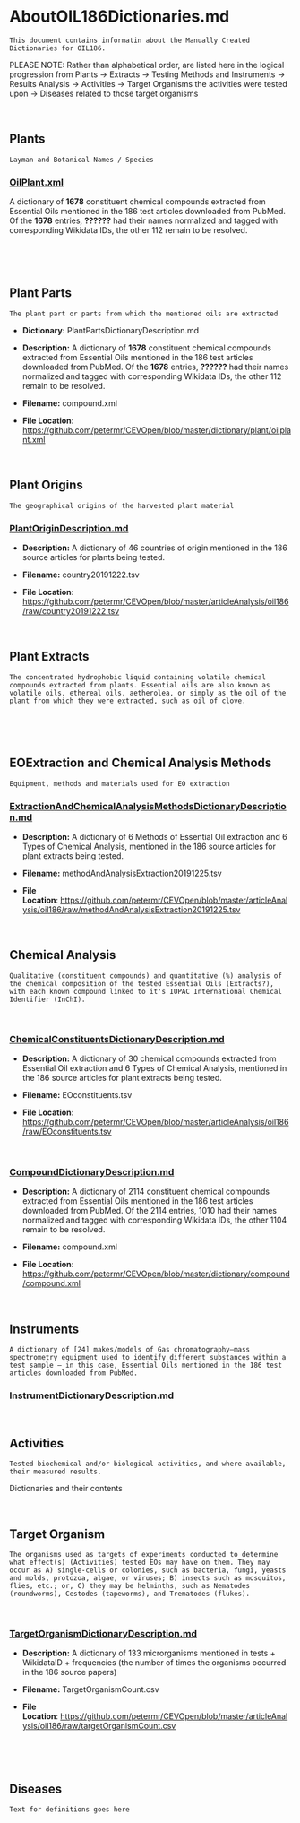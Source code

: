 **AboutOIL186Dictionaries.md**
==============================

~~~~~~~~~~~~~~~~~~~~~~~~~~~~~~~~~~~~~~~~~~~~~~~~~~~~~~~~~~~~~~~~~~~~~~~~~~~~~~~~
This document contains informatin about the Manually Created Dictionaries for OIL186. 
~~~~~~~~~~~~~~~~~~~~~~~~~~~~~~~~~~~~~~~~~~~~~~~~~~~~~~~~~~~~~~~~~~~~~~~~~~~~~~~~

PLEASE NOTE: Rather than alphabetical order,  are listed here in the logical
progression from Plants -\> Extracts -\> Testing Methods and Instruments -\>
Results Analysis -\> Activities -\> Target Organisms the activities were tested
upon -\> Diseases related to those target organisms

 

**Plants**
----------

~~~~~~~~~~~~~~~~~~~~~~~~~~~~~~~~~~~~~~~~~~~~~~~~~~~~~~~~~~~~~~~~~~~~~~~~~~~~~~~~
Layman and Botanical Names / Species
~~~~~~~~~~~~~~~~~~~~~~~~~~~~~~~~~~~~~~~~~~~~~~~~~~~~~~~~~~~~~~~~~~~~~~~~~~~~~~~~

### [OilPlant.xml](https://github.com/petermr/CEVOpen/blob/master/dictionary/plant/oilplant.xml)

A dictionary of **1678** constituent chemical compounds extracted from Essential
Oils mentioned in the 186 test articles downloaded from PubMed. Of the **1678**
entries, **??????** had their names normalized and tagged with corresponding
Wikidata IDs, the other 112 remain to be resolved.

 

 

**Plant Parts**
---------------

~~~~~~~~~~~~~~~~~~~~~~~~~~~~~~~~~~~~~~~~~~~~~~~~~~~~~~~~~~~~~~~~~~~~~~~~~~~~~~~~
The plant part or parts from which the mentioned oils are extracted
~~~~~~~~~~~~~~~~~~~~~~~~~~~~~~~~~~~~~~~~~~~~~~~~~~~~~~~~~~~~~~~~~~~~~~~~~~~~~~~~

-   **Dictionary:** PlantPartsDictionaryDescription.md

-   **Description:** A dictionary of **1678** constituent chemical compounds
    extracted from Essential Oils mentioned in the 186 test articles downloaded
    from PubMed. Of the **1678** entries, **??????** had their names normalized
    and tagged with corresponding Wikidata IDs, the other 112 remain to be
    resolved.

-   **Filename:** compound.xml

-   **File Location**:
    <https://github.com/petermr/CEVOpen/blob/master/dictionary/plant/oilplant.xml>

 

**Plant Origins**
-----------------

~~~~~~~~~~~~~~~~~~~~~~~~~~~~~~~~~~~~~~~~~~~~~~~~~~~~~~~~~~~~~~~~~~~~~~~~~~~~~~~~
The geographical origins of the harvested plant material
~~~~~~~~~~~~~~~~~~~~~~~~~~~~~~~~~~~~~~~~~~~~~~~~~~~~~~~~~~~~~~~~~~~~~~~~~~~~~~~~

### [PlantOriginDescription.md](https://github.com/petermr/CEVOpen/blob/master/articleAnalysis/oil186/raw/DictionaryDescriptionsOIL186/PlantOriginDescription.md)

-   **Description:** A dictionary of 46 countries of origin mentioned in the 186
    source articles for plants being tested.

-   **Filename:** country20191222.tsv

-   **File Location**:
    <https://github.com/petermr/CEVOpen/blob/master/articleAnalysis/oil186/raw/country20191222.tsv>

 

**Plant Extracts**
------------------

~~~~~~~~~~~~~~~~~~~~~~~~~~~~~~~~~~~~~~~~~~~~~~~~~~~~~~~~~~~~~~~~~~~~~~~~~~~~~~~~
The concentrated hydrophobic liquid containing volatile chemical compounds extracted from plants. Essential oils are also known as volatile oils, ethereal oils, aetherolea, or simply as the oil of the plant from which they were extracted, such as oil of clove.
~~~~~~~~~~~~~~~~~~~~~~~~~~~~~~~~~~~~~~~~~~~~~~~~~~~~~~~~~~~~~~~~~~~~~~~~~~~~~~~~

 

 

**EOExtraction and Chemical Analysis Methods**
----------------------------------------------

~~~~~~~~~~~~~~~~~~~~~~~~~~~~~~~~~~~~~~~~~~~~~~~~~~~~~~~~~~~~~~~~~~~~~~~~~~~~~~~~
Equipment, methods and materials used for EO extraction
~~~~~~~~~~~~~~~~~~~~~~~~~~~~~~~~~~~~~~~~~~~~~~~~~~~~~~~~~~~~~~~~~~~~~~~~~~~~~~~~

### [ExtractionAndChemicalAnalysisMethodsDictionaryDescription.md](https://github.com/petermr/CEVOpen/blob/master/articleAnalysis/oil186/raw/DictionaryDescriptionsOIL186/EOExtractionAndChemicalAnalysisMethodsDictionaryDescription.md)

-   **Description:** A dictionary of 6 Methods of Essential Oil extraction and 6
    Types of Chemical Analysis, mentioned in the 186 source articles for plant
    extracts being tested.

-   **Filename:** methodAndAnalysisExtraction20191225.tsv

-   **File
    Location**: <https://github.com/petermr/CEVOpen/blob/master/articleAnalysis/oil186/raw/methodAndAnalysisExtraction20191225.tsv>

 

**Chemical Analysis**
---------------------

~~~~~~~~~~~~~~~~~~~~~~~~~~~~~~~~~~~~~~~~~~~~~~~~~~~~~~~~~~~~~~~~~~~~~~~~~~~~~~~~
Qualitative (constituent compounds) and quantitative (%) analysis of the chemical composition of the tested Essential Oils (Extracts?), with each known compound linked to it's IUPAC International Chemical Identifier (InChI).
~~~~~~~~~~~~~~~~~~~~~~~~~~~~~~~~~~~~~~~~~~~~~~~~~~~~~~~~~~~~~~~~~~~~~~~~~~~~~~~~

 

### [ChemicalConstituentsDictionaryDescription.md](https://github.com/petermr/CEVOpen/blob/master/articleAnalysis/oil186/raw/DictionaryDescriptionsOIL186/ChemicalConstituentsDictionaryDescription.md)

-   **Description:** A dictionary of 30 chemical compounds extracted from
    Essential Oil extraction and 6 Types of Chemical Analysis, mentioned in the
    186 source articles for plant extracts being tested.

-   **Filename:** EOconstituents.tsv

-   **File Location**:
    <https://github.com/petermr/CEVOpen/blob/master/articleAnalysis/oil186/raw/EOconstituents.tsv>

 

### [CompoundDictionaryDescription.md](https://github.com/petermr/CEVOpen/blob/master/dictionary/compound/CompoundDictionaryDescription.md )

-   **Description:** A dictionary of 2114 constituent chemical compounds
    extracted from Essential Oils mentioned in the 186 test articles downloaded
    from PubMed. Of the 2114 entries, 1010 had their names normalized and tagged
    with corresponding Wikidata IDs, the other 1104 remain to be resolved.

-   **Filename:** compound.xml

-   **File Location**:
    <https://github.com/petermr/CEVOpen/blob/master/dictionary/compound/compound.xml>

 

**Instruments**
---------------

~~~~~~~~~~~~~~~~~~~~~~~~~~~~~~~~~~~~~~~~~~~~~~~~~~~~~~~~~~~~~~~~~~~~~~~~~~~~~~~~
A dictionary of [24] makes/models of Gas chromatography–mass spectrometry equipment used to identify different substances within a test sample — in this case, Essential Oils mentioned in the 186 test articles downloaded from PubMed.
~~~~~~~~~~~~~~~~~~~~~~~~~~~~~~~~~~~~~~~~~~~~~~~~~~~~~~~~~~~~~~~~~~~~~~~~~~~~~~~~

### InstrumentDictionaryDescription.md

 

**Activities**
--------------

~~~~~~~~~~~~~~~~~~~~~~~~~~~~~~~~~~~~~~~~~~~~~~~~~~~~~~~~~~~~~~~~~~~~~~~~~~~~~~~~
Tested biochemical and/or biological activities, and where available, their measured results.
~~~~~~~~~~~~~~~~~~~~~~~~~~~~~~~~~~~~~~~~~~~~~~~~~~~~~~~~~~~~~~~~~~~~~~~~~~~~~~~~

Dictionaries and their contents

 

**Target Organism**
-------------------

~~~~~~~~~~~~~~~~~~~~~~~~~~~~~~~~~~~~~~~~~~~~~~~~~~~~~~~~~~~~~~~~~~~~~~~~~~~~~~~~
The organisms used as targets of experiments conducted to determine what effect(s) (Activities) tested EOs may have on them. They may occur as A) single-cells or colonies, such as bacteria, fungi, yeasts and molds, protozoa, algae, or viruses; B) insects such as mosquitos, flies, etc.; or, C) they may be helminths, such as Nematodes (roundworms), Cestodes (tapeworms), and Trematodes (flukes).
~~~~~~~~~~~~~~~~~~~~~~~~~~~~~~~~~~~~~~~~~~~~~~~~~~~~~~~~~~~~~~~~~~~~~~~~~~~~~~~~

 

### [TargetOrganismDictionaryDescription.md](https://github.com/petermr/CEVOpen/blob/master/articleAnalysis/oil186/raw/DictionaryDescriptionsOIL186/TargetOrganismDictionaryDescription.md)

-   **Description:** A dictionary of 133 microrganisms mentioned in tests +
    WikidataID + frequencies (the number of times the organisms occurred in the
    186 source papers)

-   **Filename:** TargetOrganismCount.csv

-   **File
    Location**: <https://github.com/petermr/CEVOpen/blob/master/articleAnalysis/oil186/raw/targetOrganismCount.csv>

 

 

**Diseases**
------------

~~~~~~~~~~~~~~~~~~~~~~~~~~~~~~~~~~~~~~~~~~~~~~~~~~~~~~~~~~~~~~~~~~~~~~~~~~~~~~~~
Text for definitions goes here
~~~~~~~~~~~~~~~~~~~~~~~~~~~~~~~~~~~~~~~~~~~~~~~~~~~~~~~~~~~~~~~~~~~~~~~~~~~~~~~~
